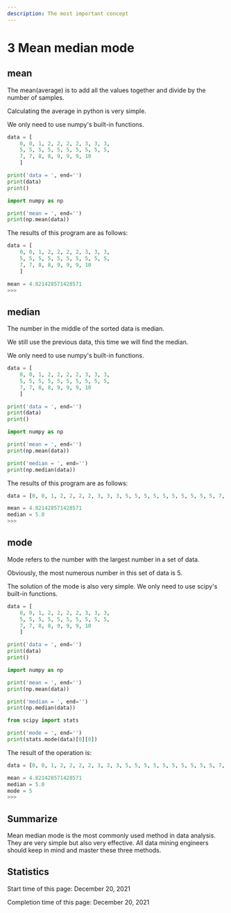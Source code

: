 ```yaml
---
description: The most important concept
---
```


# 3 Mean median mode

## mean

The mean(average) is to add all the values together and divide by the number of samples.

Calculating the average in python is very simple.

We only need to use numpy's built-in functions.

```python
data = [
    0, 0, 1, 2, 2, 2, 2, 3, 3, 3,
    5, 5, 5, 5, 5, 5, 5, 5, 5, 5,
    7, 7, 8, 8, 9, 9, 9, 10
    ]

print('data = ', end='')
print(data)
print()

import numpy as np

print('mean = ', end='')
print(np.mean(data))
```

The results of this program are as follows:

```python
data = [
    0, 0, 1, 2, 2, 2, 2, 3, 3, 3, 
    5, 5, 5, 5, 5, 5, 5, 5, 5, 5, 
    7, 7, 8, 8, 9, 9, 9, 10
    ]

mean = 4.821428571428571
>>> 
```

## median

The number in the middle of the sorted data is median.

We still use the previous data, this time we will find the median.

We only need to use numpy's built-in functions.

```python
data = [
    0, 0, 1, 2, 2, 2, 2, 3, 3, 3,
    5, 5, 5, 5, 5, 5, 5, 5, 5, 5,
    7, 7, 8, 8, 9, 9, 9, 10
    ]

print('data = ', end='')
print(data)
print()

import numpy as np

print('mean = ', end='')
print(np.mean(data))

print('median = ', end='')
print(np.median(data))
```

The results of this program are as follows:

```python
data = [0, 0, 1, 2, 2, 2, 2, 3, 3, 3, 5, 5, 5, 5, 5, 5, 5, 5, 5, 5, 7, 7, 8, 8, 9, 9, 9, 10]

mean = 4.821428571428571
median = 5.0
>>> 
```

## mode

Mode refers to the number with the largest number in a set of data.&#x20;

Obviously, the most numerous number in this set of data is 5.

The solution of the mode is also very simple. We only need to use scipy's built-in functions.

```python
data = [
    0, 0, 1, 2, 2, 2, 2, 3, 3, 3,
    5, 5, 5, 5, 5, 5, 5, 5, 5, 5,
    7, 7, 8, 8, 9, 9, 9, 10
    ]

print('data = ', end='')
print(data)
print()

import numpy as np

print('mean = ', end='')
print(np.mean(data))

print('median = ', end='')
print(np.median(data))

from scipy import stats

print('mode = ', end='')
print(stats.mode(data)[0][0])
```

The result of the operation is:

```python
data = [0, 0, 1, 2, 2, 2, 2, 3, 3, 3, 5, 5, 5, 5, 5, 5, 5, 5, 5, 5, 7, 7, 8, 8, 9, 9, 9, 10]

mean = 4.821428571428571
median = 5.0
mode = 5
>>> 
```

## Summarize&#x20;

Mean median mode is the most commonly used method in data analysis. They are very simple but also very effective. All data mining engineers should keep in mind and master these three methods.

## Statistics

Start time of this page: December 20, 2021

Completion time of this page: December 20, 2021
